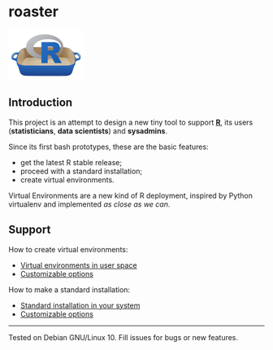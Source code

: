 # roaster

![](images/roaster-logo.png)

## Introduction

This project is an attempt to design a new tiny tool to support 
[**R**](http://www.r-project.org), its users (**statisticians**, **data
scientists**) and **sysadmins**.

Since its first bash prototypes, these are the basic features:

* get the latest R stable release;
* proceed with a standard installation;
* create virtual environments.

Virtual Environments are a new kind of R deployment,
inspired by Python virtualenv and implemented *as close as we can*.

## Support

How to create virtual environments:

* [Virtual environments in user space](docs/build-virtualenv.md)
* [Customizable options](docs/build-virtualenv-options.md)

How to make a standard installation:

* [Standard installation in your system](docs/build-standard.md)
* [Customizable options](docs/build-standard-options.md)

---
Tested on Debian GNU/Linux 10. Fill issues for bugs or new features.
